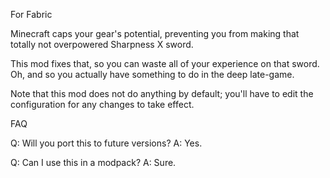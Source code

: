 For Fabric

Minecraft caps your gear's potential, preventing you from making that totally not overpowered Sharpness X sword.

This mod fixes that, so you can waste all of your experience on that sword. Oh, and so you actually have something to do in the deep late-game.

Note that this mod does not do anything by default; you'll have to edit the configuration for any changes to take effect.

FAQ

Q: Will you port this to future versions?
A: Yes.

Q: Can I use this in a modpack?
A: Sure.
